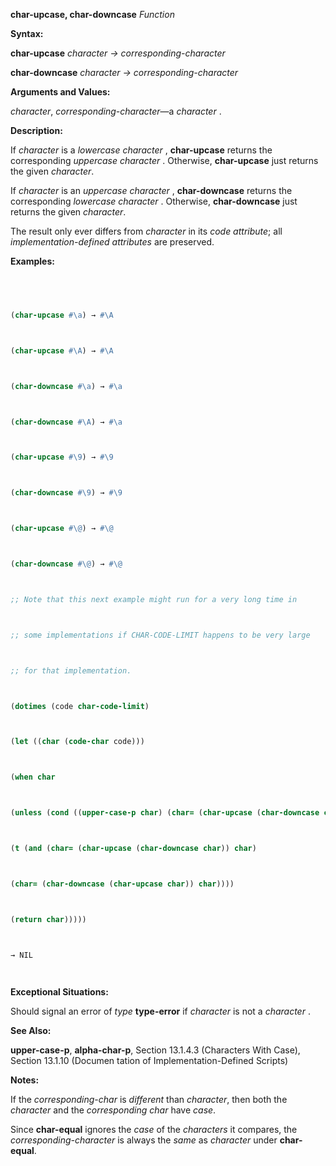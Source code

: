 **char-upcase, char-downcase** *Function* 



**Syntax:** 



**char-upcase** *character → corresponding-character* 



**char-downcase** *character → corresponding-character* 



**Arguments and Values:** 



*character*, *corresponding-character*—a *character* . 



**Description:** 



If *character* is a *lowercase character* , **char-upcase** returns the corresponding *uppercase character* . Otherwise, **char-upcase** just returns the given *character*. 



If *character* is an *uppercase character* , **char-downcase** returns the corresponding *lowercase character* . Otherwise, **char-downcase** just returns the given *character*. 



The result only ever differs from *character* in its *code attribute*; all *implementation-defined attributes* are preserved. 



**Examples:**
```lisp
 



(char-upcase #\a) → #\A 



(char-upcase #\A) → #\A 



(char-downcase #\a) → #\a 



(char-downcase #\A) → #\a 



(char-upcase #\9) → #\9 



(char-downcase #\9) → #\9 



(char-upcase #\@) → #\@ 



(char-downcase #\@) → #\@ 



;; Note that this next example might run for a very long time in 



;; some implementations if CHAR-CODE-LIMIT happens to be very large 



;; for that implementation. 



(dotimes (code char-code-limit) 



(let ((char (code-char code))) 



(when char 



(unless (cond ((upper-case-p char) (char= (char-upcase (char-downcase char)) char)) ((lower-case-p char) (char= (char-downcase (char-upcase char)) char)) 



(t (and (char= (char-upcase (char-downcase char)) char) 



(char= (char-downcase (char-upcase char)) char)))) 



(return char))))) 



→ NIL 




```
**Exceptional Situations:** 



Should signal an error of *type* **type-error** if *character* is not a *character* . 







 



 



**See Also:** 



**upper-case-p**, **alpha-char-p**, Section 13.1.4.3 (Characters With Case), Section 13.1.10 (Documen tation of Implementation-Defined Scripts) 



**Notes:** 



If the *corresponding-char* is *different* than *character*, then both the *character* and the *corresponding char* have *case*. 



Since **char-equal** ignores the *case* of the *characters* it compares, the *corresponding-character* is always the *same* as *character* under **char-equal**. 



